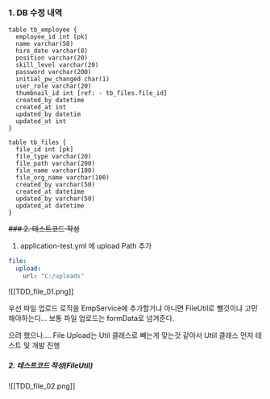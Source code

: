 ### 1. DB 수정 내역
```dbdiagram
table tb_employee {
  employee_id int [pk]
  name varchar(50)
  hire_date varchar(8)
  position varchar(20)
  skill_level varchar(20)
  password varchar(200)
  initial_pw_changed char(1)
  user_role varchar(20)
  thumbnail_id int [ref: - tb_files.file_id]
  created_by datetime
  created_at int
  updated_by datetim
  updated_at int
}

table tb_files {
  file_id int [pk]
  file_type varchar(20)
  file_path varchar(200)
  file_name varchar(100)
  file_org_name varchar(100)
  created_by varchar(50)
  created_at datetime
  updated_by varchar(50)
  updated_at datetime
}
```

~~### 2. 테스트코드 작성~~
1. application-test.yml 에 upload Path 추가
```yml
file:  
  upload:  
    url: "C:/uploads"
```
![[TDD_file_01.png]]

우선 파일 업로드 로직을 EmpService에 추가할거냐 아니면 FileUtil로 뺄것이냐 고민해야하는디...
보통 파일 업로드는 formData로 넘겨준다.

으려 했으나....
File Upload는 Util 클래스로 빼는게 맞는것 같아서 Utill 클래스 먼저 테스트 및 개발 진행

##### 2. 테스트코드 작성(FileUtil)
![[TDD_file_02.png]]
